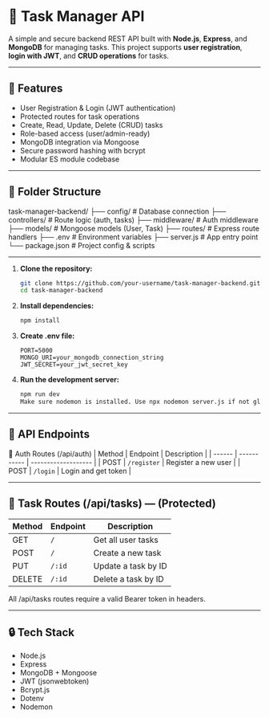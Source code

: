 # 📝 Task Manager API

A simple and secure backend REST API built with **Node.js**, **Express**, and **MongoDB** for managing tasks. This project supports **user registration**, **login with JWT**, and **CRUD operations** for tasks.

---

## 🚀 Features

- User Registration & Login (JWT authentication)
- Protected routes for task operations
- Create, Read, Update, Delete (CRUD) tasks
- Role-based access (user/admin-ready)
- MongoDB integration via Mongoose
- Secure password hashing with bcrypt
- Modular ES module codebase

---

## 📁 Folder Structure

task-manager-backend/
├── config/ # Database connection
├── controllers/ # Route logic (auth, tasks)
├── middleware/ # Auth middleware
├── models/ # Mongoose models (User, Task)
├── routes/ # Express route handlers
├── .env # Environment variables
├── server.js # App entry point
└── package.json # Project config & scripts



---

1. **Clone the repository:**
   ```bash
   git clone https://github.com/your-username/task-manager-backend.git
   cd task-manager-backend


2. **Install dependencies:**
   ```bash
   npm install
   
3. **Create .env file:**
   ```env
   PORT=5000
   MONGO_URI=your_mongodb_connection_string
   JWT_SECRET=your_jwt_secret_key

4. **Run the development server:**
   ```bash
   npm run dev
   Make sure nodemon is installed. Use npx nodemon server.js if not globally installed.

---

## 📡 API Endpoints
🔐 Auth Routes (/api/auth)
| Method | Endpoint    | Description         |
| ------ | ----------- | ------------------- |
| POST   | `/register` | Register a new user |
| POST   | `/login`    | Login and get token |

---

## 📌 Task Routes (/api/tasks) — (Protected)
| Method | Endpoint | Description         |
| ------ | -------- | ------------------- |
| GET    | `/`      | Get all user tasks  |
| POST   | `/`      | Create a new task   |
| PUT    | `/:id`   | Update a task by ID |
| DELETE | `/:id`   | Delete a task by ID |

All /api/tasks routes require a valid Bearer token in headers.

---

## 🔒 Tech Stack
- Node.js
- Express
- MongoDB + Mongoose
- JWT (jsonwebtoken)
- Bcrypt.js
- Dotenv
- Nodemon




